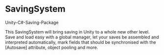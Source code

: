 # SavingSystem
 Unity-C#-Saving-Package

This SavingSystem will bring saving in Unity to a whole new other level. Save and load easy with a global manager, let your saves be assembled and interpreted automatically, mark fields that should be synchronised with the [Autosave] attribute, object pooling and more.
